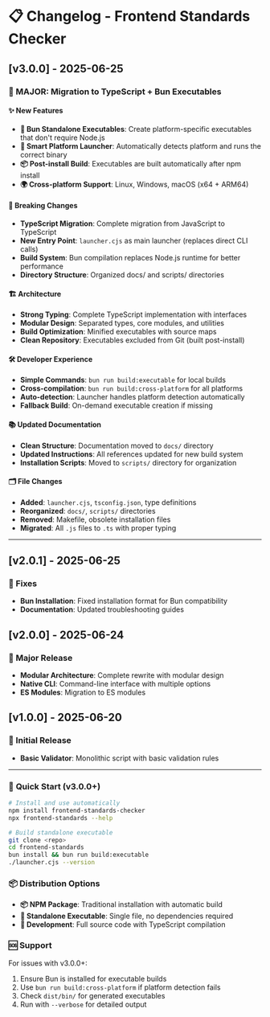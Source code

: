 # 📋 Changelog - Frontend Standards Checker

## [v3.0.0] - 2025-06-25

### 🚀 MAJOR: Migration to TypeScript + Bun Executables

#### ✨ **New Features**
- **🍞 Bun Standalone Executables**: Create platform-specific executables that don't require Node.js
- **🎯 Smart Platform Launcher**: Automatically detects platform and runs the correct binary
- **📦 Post-install Build**: Executables are built automatically after npm install
- **🌍 Cross-platform Support**: Linux, Windows, macOS (x64 + ARM64)

#### 🔄 **Breaking Changes**
- **TypeScript Migration**: Complete migration from JavaScript to TypeScript
- **New Entry Point**: `launcher.cjs` as main launcher (replaces direct CLI calls)
- **Build System**: Bun compilation replaces Node.js runtime for better performance
- **Directory Structure**: Organized docs/ and scripts/ directories

#### 🏗️ **Architecture**
- **Strong Typing**: Complete TypeScript implementation with interfaces
- **Modular Design**: Separated types, core modules, and utilities
- **Build Optimization**: Minified executables with source maps
- **Clean Repository**: Executables excluded from Git (built post-install)

#### 🛠️ **Developer Experience**
- **Simple Commands**: `bun run build:executable` for local builds
- **Cross-compilation**: `bun run build:cross-platform` for all platforms
- **Auto-detection**: Launcher handles platform detection automatically
- **Fallback Build**: On-demand executable creation if missing

#### 📚 **Updated Documentation**
- **Clean Structure**: Documentation moved to `docs/` directory
- **Updated Instructions**: All references updated for new build system
- **Installation Scripts**: Moved to `scripts/` directory for organization

#### 🗂️ **File Changes**
- **Added**: `launcher.cjs`, `tsconfig.json`, type definitions
- **Reorganized**: `docs/`, `scripts/` directories
- **Removed**: Makefile, obsolete installation files
- **Migrated**: All `.js` files to `.ts` with proper typing

---

## [v2.0.1] - 2025-06-25

### 🔧 Fixes
- **Bun Installation**: Fixed installation format for Bun compatibility
- **Documentation**: Updated troubleshooting guides

## [v2.0.0] - 2025-06-24

### 🚀 Major Release
- **Modular Architecture**: Complete rewrite with modular design
- **Native CLI**: Command-line interface with multiple options
- **ES Modules**: Migration to ES modules

## [v1.0.0] - 2025-06-20

### 🎉 Initial Release
- **Basic Validator**: Monolithic script with basic validation rules

---

### 🚀 **Quick Start (v3.0.0+)**

```bash
# Install and use automatically
npm install frontend-standards-checker
npx frontend-standards --help

# Build standalone executable
git clone <repo>
cd frontend-standards
bun install && bun run build:executable
./launcher.cjs --version
```

### 📦 **Distribution Options**

- **📦 NPM Package**: Traditional installation with automatic build
- **🍞 Standalone Executable**: Single file, no dependencies required
- **🔧 Development**: Full source code with TypeScript compilation

### 🆘 **Support**

For issues with v3.0.0+:
1. Ensure Bun is installed for executable builds
2. Use `bun run build:cross-platform` if platform detection fails
3. Check `dist/bin/` for generated executables
4. Run with `--verbose` for detailed output

